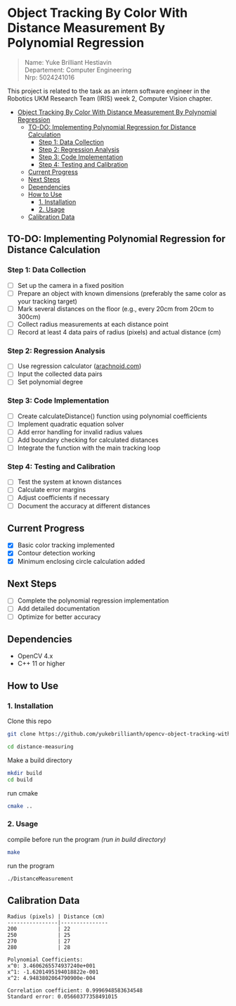 # Object Tracking By Color With Distance Measurement By Polynomial Regression

> Name: Yuke Brilliant Hestiavin <br>
> Departement: Computer Engineering <br>
> Nrp: 5024241016

This project is related to the task as an intern software engineer in the Robotics UKM Research Team (IRIS) week 2, Computer Vision chapter.

- [Object Tracking By Color With Distance Measurement By Polynomial Regression](#object-tracking-by-color-with-distance-measurement-by-polynomial-regression)
  - [TO-DO: Implementing Polynomial Regression for Distance Calculation](#to-do-implementing-polynomial-regression-for-distance-calculation)
    - [Step 1: Data Collection](#step-1-data-collection)
    - [Step 2: Regression Analysis](#step-2-regression-analysis)
    - [Step 3: Code Implementation](#step-3-code-implementation)
    - [Step 4: Testing and Calibration](#step-4-testing-and-calibration)
  - [Current Progress](#current-progress)
  - [Next Steps](#next-steps)
  - [Dependencies](#dependencies)
  - [How to Use](#how-to-use)
    - [1. Installation](#1-installation)
    - [2. Usage](#2-usage)
  - [Calibration Data](#calibration-data)

## TO-DO: Implementing Polynomial Regression for Distance Calculation

### Step 1: Data Collection
- [ ] Set up the camera in a fixed position
- [ ] Prepare an object with known dimensions (preferably the same color as your tracking target)
- [ ] Mark several distances on the floor (e.g., every 20cm from 20cm to 300cm)
- [ ] Collect radius measurements at each distance point
- [ ] Record at least 4 data pairs of radius (pixels) and actual distance (cm)

### Step 2: Regression Analysis
- [ ] Use regression calculator (<a href="https://arachnoid.com/polysolve/">arachnoid.com</a>)
- [ ] Input the collected data pairs
- [ ] Set polynomial degree 

### Step 3: Code Implementation
- [ ] Create calculateDistance() function using polynomial coefficients
- [ ] Implement quadratic equation solver
- [ ] Add error handling for invalid radius values
- [ ] Add boundary checking for calculated distances
- [ ] Integrate the function with the main tracking loop

### Step 4: Testing and Calibration
- [ ] Test the system at known distances
- [ ] Calculate error margins
- [ ] Adjust coefficients if necessary
- [ ] Document the accuracy at different distances

## Current Progress
- [x] Basic color tracking implemented
- [x] Contour detection working
- [x] Minimum enclosing circle calculation added

## Next Steps
- [ ] Complete the polynomial regression implementation
- [ ] Add detailed documentation
- [ ] Optimize for better accuracy

## Dependencies
- OpenCV 4.x
- C++ 11 or higher

## How to Use
### 1. Installation
Clone this repo
```bash
git clone https://github.com/yukebrillianth/opencv-object-tracking-with-distance-measurement.git distance-measuring

cd distance-measuring
```

Make a build directory
```bash
mkdir build
cd build
```

run cmake
```bash
cmake ..
```

### 2. Usage
compile before run the program
*(run in build directory)*
```bash
make
```
run the program
```bash
./DistanceMeasurement
```

## Calibration Data
```
Radius (pixels) | Distance (cm)
----------------|---------------
200             | 22
250             | 25
270             | 27
280             | 28

Polynomial Coefficients:
x^0: 3.4606265574937240e+001
x^1: -1.6201495194018822e-001
x^2: 4.9483802064790900e-004

Correlation coefficient: 0.9996948583634548
Standard error: 0.05660377358491015
```